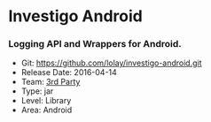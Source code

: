 # Investigo Android
### Logging API and Wrappers for Android.
* Git: https://github.com/lolay/investigo-android.git
* Release Date: 2016-04-14
* Team: [3rd Party](../teams/3rd-party.md)
* Type: jar
* Level: Library
* Area: Android
